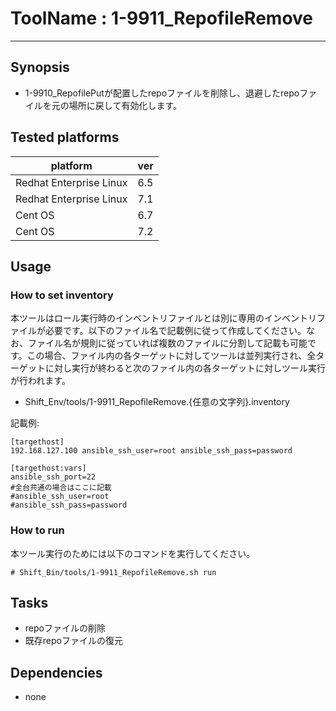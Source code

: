# ToolName : 1-9911_RepofileRemove

---------------

## Synopsis
- 1-9910_RepofilePutが配置したrepoファイルを削除し、退避したrepoファイルを元の場所に戻して有効化します。
  
## Tested platforms
platform | ver | 
-------- |---|
Redhat Enterprise Linux|6.5
Redhat Enterprise Linux|7.1
Cent OS|6.7
Cent OS|7.2

## Usage
### How to set inventory
本ツールはロール実行時のインベントリファイルとは別に専用のインベントリファイルが必要です。以下のファイル名で記載例に従って作成してください。なお、ファイル名が規則に従っていれば複数のファイルに分割して記載も可能です。この場合、ファイル内の各ターゲットに対してツールは並列実行され、全ターゲットに対し実行が終わると次のファイル内の各ターゲットに対しツール実行が行われます。

- Shift_Env/tools/1-9911_RepofileRemove.{任意の文字列}.inventory 

記載例:
```
[targethost]
192.168.127.100 ansible_ssh_user=root ansible_ssh_pass=password

[targethost:vars]
ansible_ssh_port=22
#全台共通の場合はここに記載
#ansible_ssh_user=root
#ansible_ssh_pass=password
```

### How to run
本ツール実行のためには以下のコマンドを実行してください。

  ```
  # Shift_Bin/tools/1-9911_RepofileRemove.sh run
  ```

## Tasks
- repoファイルの削除
- 既存repoファイルの復元

## Dependencies
- none

